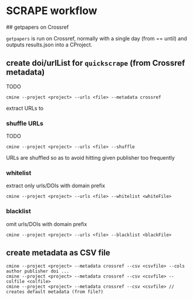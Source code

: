 # SCRAPE workflow

## getpapers on Crossref

`getpapers` is run on Crossref, normally with a single day (from == until) and outputs results.json into a CProject.

## create doi/urlList for `quickscrape` (from Crossref metadata)

TODO
```
cmine --project <project> --urls <file> --metadata crossref
```
extract URLs to <file>


### shuffle URLs

TODO
```
cmine --project <project> --urls <file> --shuffle
```

URLs are shuffled so as to avoid hitting given publisher too frequently

### whitelist 

extract only urls/DOIs with domain prefix 
```
cmine --project <project> --urls <file> --whitelist <whiteFile>
```

### blacklist 

omit urls/DOIs with domain prefix 
```
cmine --project <project> --urls <file> --blacklist <blackFile>
```

## create metadata as CSV file

```
cmine --project <project> --metadata crossref --csv <csvfile> --cols author publisher doi ...
cmine --project <project> --metadata crossref --csv <csvfile> --colfile <colfile>
cmine --project <project> --metadata crossref --csv <csvfile> // creates default metadata (from file?)
```




